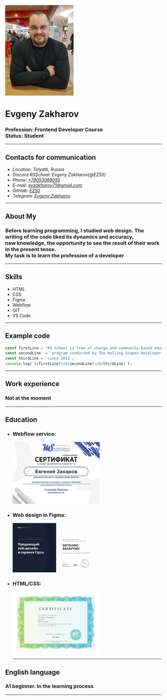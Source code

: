 <img src='images/ez.jpg' width='220' alt='Photo Evgeny Zakharov'>

# Evgeny Zakharov
### **Profession:** Frontend Developer Course<br>**Status:** Student
___
## **Contacts for communication**
+ *Location: Tolyatti, Russia*
+ *Discord RSSchool: Evgeny Zakharov(@EZ50)*
+ *Phone: [+79053069055](+79053069055)*
+ *E-mail: [evzakharov71@gmail.com](evzakharov71@gmail.com)*
+ *GitHab: [EZ50](https://github.com/EZ50)*
+ *Telegram: [Evgeny Zakharov](https://t.me/ZakharYevgenyevich)*
___
## **About My**
### Before learning programming, I studied web design. The writing of the code liked its dynamics and accuracy,<br> new knowledge, the opportunity to see the result of their work in the present tense.<br> My task is to learn the profession of a developer
___
## **Skills**
+ HTML
+ CSS
+ Figma
+ Webflow
+ GIT
+ VS Code
___
## **Example code**
```javascript
const firstLine = 'RS School is free-of-charge and community-based education';
const secondLine  = 'program conducted by The Rolling Scopes developer community';
const thirdLine = 'since 2013';
console.log(`${firstLine}\n${secondLine}\n${thirdLine}`);
```
___
## **Work experience**
### Not at the moment
___
## **Education**
+ ### **Webflow service:**
  [<img src='images/webflow.png' width='280' alt='Photo Certificate'>](images/Webflow.jpg)
+ ### **Web design in Figma:**
  [<img src='images/ProDesign.png' width='280' alt='Photo Certificate'>](images/ProDesign.png)
+ ### **HTML/CSS:**
  [<img src='images/FructCode.png' width='280' alt='Photo Certificate'>](images/FructCode.png)
	___
## **English language**
### A1 beginner. In the learning process
___

